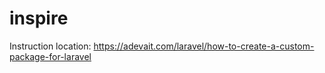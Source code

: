 # inspire

Instruction location: https://adevait.com/laravel/how-to-create-a-custom-package-for-laravel
